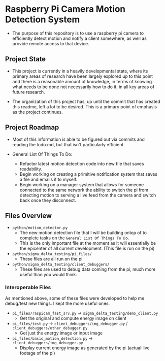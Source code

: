 # Raspberry Pi Camera Motion Detection System

- The purpose of this repository is to use a raspberry pi camera to efficiently detect motion and notify a client somewhere, as well as provide remote access to that device.


## Project State
- This project is currently in a heavily developmental state, where its primary areas of research have been largely explored up to this point and there is a reasonable amount of knowledge, in terms of knowing what needs to be done not necessarily how to do it, in all key areas of future research.

- The organization of this project has, up until the commit that has created this readme, left a lot to be desired. This is a primary point of emphasis as the project continues.

## Project Roadmap
- Most of this information is able to be figured out via commits and reading the todo.md, but that isn't particularly efficient.

- General List Of Things To Do:
    - Refactor latest motion detection code into new file that saves readability.
    - Begin working on creating a primitive notification system that saves a file and emails it to myself.
    - Begin working on a manager system that allows for someone connected to the same network the ability to switch the pi from detecting motion to serving a live feed from the camera and switch back once they disconnect.

## Files Overview
- `python/motion_detector.py`
    - The new motion detection file that I will be building ontop of to complete tasks on the `General List Of Things To Do`.
    - This is the only important file at the moment as it will essentially be the epicenter of all current development. (This file is run on the pi)
- `python/sigma_delta_testing/pi_files/`
    - These files are all run on the pi
- `python/sigma_delta_testing/client_debuggers/`
    - These files are used to debug data coming from the pi, much more useful than you would think.
### Interoperable Files
As mentioned above, some of these files were developed to help me debug/test new things. I kept the more useful ones.  
- `pi_files/raspicam_fast_srv.py` -> `sigma_delta_testing/demo_client.py`
    - Get the original and compute energy image on client 
- `pi_files/test.py` -> `client_debuggers/img_debugger.py` / `client_debuggers/other_debugger.py`
    - Get just the energy image or input image
- `pi_files/basic_motion_detection.py` -> `client_debuggers/img_debugger.py`
    - Display current energy image as generated by the pi (actual live footage of the pi)